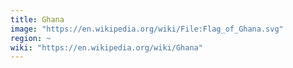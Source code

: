 ```yaml
---
title: Ghana
image: "https://en.wikipedia.org/wiki/File:Flag_of_Ghana.svg"
region: ~
wiki: "https://en.wikipedia.org/wiki/Ghana"
---
```

